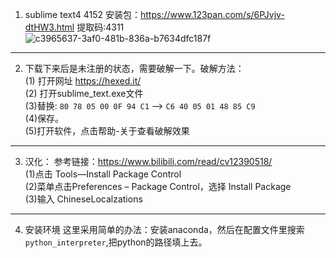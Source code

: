 1. sublime text4 4152 安装包：https://www.123pan.com/s/6PJvjv-dtHW3.html    提取码:4311    
![c3965637-3af0-481b-836a-b7634dfc187f](https://user-images.githubusercontent.com/87190381/271960806-c3965637-3af0-481b-836a-b7634dfc187f.png)
****
2. 下载下来后是未注册的状态，需要破解一下。破解方法：     
(1) 打开网址  https://hexed.it/    
(2) 打开sublime_text.exe文件    
(3)替换:
            `80 78 05 00 0F 94 C1`
      -->
            `C6 40 05 01 48 85 C9`    
(4)保存。    
(5)打开软件，点击帮助-关于查看破解效果
****
3. 汉化：  参考链接：https://www.bilibili.com/read/cv12390518/  
(1)点击 Tools—Install Package Control  
(2)菜单点击Preferences – Package Control，选择 Install Package    
(3)输入 ChineseLocalzations
****
4. 安装环境
这里采用简单的办法：安装anaconda，然后在配置文件里搜索 `python_interpreter`,把python的路径填上去。
